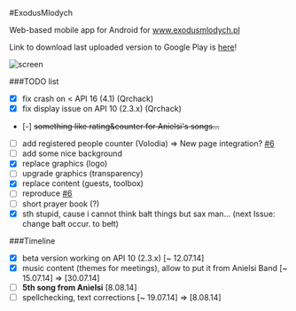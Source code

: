 #ExodusMlodych

Web-based mobile app for Android for www.exodusmlodych.pl

Link to download last uploaded version to Google Play is [here](https://play.google.com/store/apps/details?id=pl.qrchack.exodus)!

![screen](http://i.imgur.com/divPPEG.png)

###TODO list
- [x] fix crash on < API 16 (4.1) (Qrchack)
- [x] fix display issue on API 10 (2.3.x) (Qrchack)
- [-] ~~something like rating&counter for Anielsi's songs...~~
- [ ] add registered people counter (Volodia) => New page integration? [#6](https://github.com/QrchackOfficial/ExodusMlodych/issues/6)
- [ ] add some nice background
- [x] replace graphics (logo)
- [ ] upgrade graphics (transparency)
- [x] replace content (guests, toolbox)
- [ ] reproduce [#6](https://github.com/QrchackOfficial/ExodusMlodych/issues/6)
- [ ] short prayer book (?)
- [x] sth stupid, cause  i cannot think bałt things but sax man... (next Issue: change bałt occur. to bełt)

###Timeline
- [x] beta version working on API 10 (2.3.x) [~ 12.07.14]
- [x] music content (themes for meetings), allow to put it from Anielsi Band [~ 15.07.14] => [30.07.14]
- [ ] **5th song from Anielsi** [8.08.14]
- [ ] spellchecking, text corrections [~ 19.07.14] => [8.08.14]
